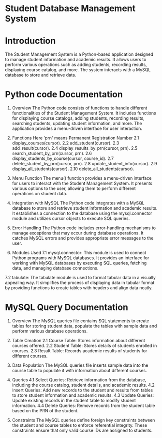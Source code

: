 # Student Database Management System
# Introduction
The Student Management System is a Python-based application designed to manage 
student information and academic results. 
It allows users to perform various operations such as adding students, 
recording results, displaying course catalog, and more. 
The system interacts with a MySQL database to store and retrieve data.
# Python code Documentation
1. Overview
The Python code consists of functions to handle different functionalities of the Student Management System.
It includes functions for displaying course catalogs, adding students, recording results, searching students,
updating student information, and more. The application provides a menu-driven interface for user interaction.

2. Functions
Here 'prn' means Permanent Registration Number
2.1 display_courses(cursor).
2.2 add_student(cursor).
2.3 add_result(cursor).
2.4 display_results_by_prn(cursor, prn).
2.5 search_student_by_prn(cursor, prn).
2.6 display_students_by_course(cursor, course_id).
2.7 delete_student_by_prn(cursor, prn).
2.8 update_student_info(cursor).
2.9 display_all_students(cursor).
2.10 delete_all_students(cursor).

4. Menu Function
The menu() function provides a menu-driven interface for users to interact with the
Student Management System. It presents various options to the user,
allowing them to perform different operations on student data.

5. Integration with MySQL
The Python code integrates with a MySQL database to store and
retrieve student information and academic results.
It establishes a connection to the database using the mysql.connector
module and utilizes cursor objects to execute SQL queries.

6. Error Handling
The Python code includes error-handling mechanisms to manage
exceptions that may occur during database operations.
It catches MySQL errors and provides appropriate error messages to the user.

7. Modules Used
7.1 mysql.connector: This module is used to connect Python programs with MySQL databases.
  It provides an interface for working with MySQL databases by executing SQL queries, fetching data,
  and managing database connections.

7.2 tabulate: The tabulate module is used to format tabular data in a visually appealing way. 
  It simplifies the process of displaying data in tabular format by providing functions to 
  create tables with headers and align data neatly.

# MySQL Query Documentation
1. Overview
The MySQL queries file contains SQL statements to create tables for storing student
data, populate the tables with sample data and perform various database operations.

2. Table Creation
2.1 Course Table: Stores information about different courses offered.
2.2 Student Table: Stores details of students enrolled in courses.
2.3 Result Table: Records academic results of students for different courses.

3. Data Population
The MySQL queries file inserts sample data into the course table to populate
it with information about different courses.

4. Queries
4.1 Select Queries: Retrieve information from the database, including the course catalog,
student details, and academic results.
4.2 Insert Queries: Add new records to the student and results from tables to store
student information and academic results.
4.3 Update Queries: Update existing records in the student table to modify
student information.
4.4 Delete Queries: Remove records from the student table based on the PRN of
the student.

5. Constraints
The MySQL queries define foreign key constraints between the student and course tables
to enforce referential integrity. These constraints ensure that only valid course IDs
are assigned to students.
